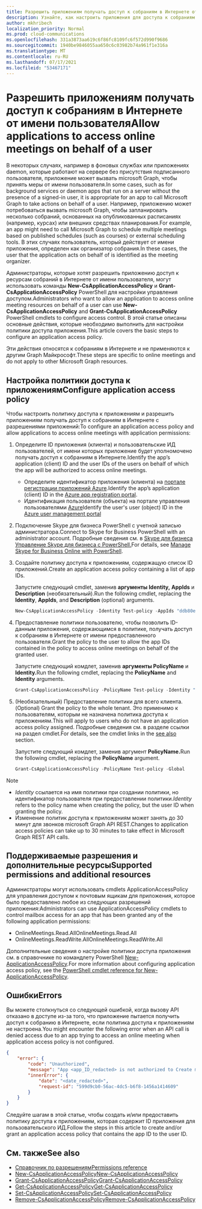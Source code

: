 ```yaml
---
title: Разрешить приложениям получать доступ к собраниям в Интернете от имени пользователя
description: Узнайте, как настроить приложения для доступа к собраниям в Интернете от имени пользователя.
author: mkhribech
localization_priority: Normal
ms.prod: cloud-communications
ms.openlocfilehash: 331a3873aa619c6f86fc8109fc6f572d990f9686
ms.sourcegitcommit: 1940be9846055aa650c6c03982b74a961f1e316a
ms.translationtype: MT
ms.contentlocale: ru-RU
ms.lasthandoff: 07/17/2021
ms.locfileid: "53467171"
---
```

# <a name="allow-applications-to-access-online-meetings-on-behalf-of-a-user"></a><span data-ttu-id="3ede0-103">Разрешить приложениям получать доступ к собраниям в Интернете от имени пользователя</span><span class="sxs-lookup"><span data-stu-id="3ede0-103">Allow applications to access online meetings on behalf of a user</span></span>

<span data-ttu-id="3ede0-104">В некоторых случаях, например в фоновых службах или приложениях daemon, которые работают на сервере без присутствия подписанного пользователя, приложение может вызвать microsoft Graph, чтобы принять меры от имени пользователя.</span><span class="sxs-lookup"><span data-stu-id="3ede0-104">In some cases, such as for background services or daemon apps that run on a server without the presence of a signed-in user, it is appropriate for an app to call Microsoft Graph to take actions on behalf of a user.</span></span> <span data-ttu-id="3ede0-105">Например, приложению может потребоваться вызвать microsoft Graph, чтобы запланировать несколько собраний, основанных на опубликованных расписаниях (например, курсах) или внешних средствах планирования.</span><span class="sxs-lookup"><span data-stu-id="3ede0-105">For example, an app might need to call Microsoft Graph to schedule multiple meetings based on published schedules (such as courses) or external scheduling tools.</span></span> <span data-ttu-id="3ede0-106">В этих случаях пользователь, который действует от имени приложения, определен как организатор собрания.</span><span class="sxs-lookup"><span data-stu-id="3ede0-106">In these cases, the user that the application acts on behalf of is identified as the meeting organizer.</span></span>

<span data-ttu-id="3ede0-107">Администраторы, которые хотят разрешить приложению доступ к ресурсам собраний в Интернете от имени пользователя, могут использовать команды **New-CsApplicationAccessPolicy** и **Grant-CsApplicationAccessPolicy** PowerShell для настройки управления доступом.</span><span class="sxs-lookup"><span data-stu-id="3ede0-107">Administrators who want to allow an application to access online meeting resources on behalf of a user can use **New-CsApplicationAccessPolicy** and **Grant-CsApplicationAccessPolicy** PowerShell cmdlets to configure access control.</span></span> <span data-ttu-id="3ede0-108">В этой статье описаны основные действия, которые необходимо выполнить для настройки политики доступа приложения.</span><span class="sxs-lookup"><span data-stu-id="3ede0-108">This article covers the basic steps to configure an application access policy.</span></span>

<span data-ttu-id="3ede0-109">Эти действия относятся к собраниям в Интернете и не применяются к другим Graph Майкрософт.</span><span class="sxs-lookup"><span data-stu-id="3ede0-109">These steps are specific to online meetings and do not apply to other Microsoft Graph resources.</span></span>

## <a name="configure-application-access-policy"></a><span data-ttu-id="3ede0-110">Настройка политики доступа к приложениям</span><span class="sxs-lookup"><span data-stu-id="3ede0-110">Configure application access policy</span></span>

<span data-ttu-id="3ede0-111">Чтобы настроить политику доступа к приложениям и разрешить приложениям получать доступ к собраниям в Интернете с разрешениями приложений:</span><span class="sxs-lookup"><span data-stu-id="3ede0-111">To configure an application access policy and allow applications to access online meetings with application permissions:</span></span>

1. <span data-ttu-id="3ede0-112">Определите ID приложения (клиента) и пользовательские ИД пользователей, от имени которых приложение будет уполномочено получать доступ к собраниям в Интернете.</span><span class="sxs-lookup"><span data-stu-id="3ede0-112">Identify the app’s application (client) ID and the user IDs of the users on behalf of which the app will be authorized to access online meetings.</span></span>

    - <span data-ttu-id="3ede0-113">Определите идентификатор приложения (клиента) на [портале регистрации приложений Azure](https://portal.azure.com/#blade/Microsoft_AAD_RegisteredApps/ApplicationsListBlade).</span><span class="sxs-lookup"><span data-stu-id="3ede0-113">Identify the app’s application (client) ID in the [Azure app registration portal](https://portal.azure.com/#blade/Microsoft_AAD_RegisteredApps/ApplicationsListBlade).</span></span>
    - <span data-ttu-id="3ede0-114">Идентификация пользователя (объекта) на портале управления пользователями [Azure](https://portal.azure.com/#blade/Microsoft_AAD_IAM/UsersManagementMenuBlade)</span><span class="sxs-lookup"><span data-stu-id="3ede0-114">Identify the user's user (object) ID in the [Azure user management portal](https://portal.azure.com/#blade/Microsoft_AAD_IAM/UsersManagementMenuBlade)</span></span>

2. <span data-ttu-id="3ede0-115">Подключение Skype для бизнеса PowerShell с учетной записью администратора.</span><span class="sxs-lookup"><span data-stu-id="3ede0-115">Connect to Skype for Business PowerShell with an administrator account.</span></span> <span data-ttu-id="3ede0-116">Подробные сведения см. в [Skype для бизнеса Управление Skype для бизнеса с PowerShell.](/microsoft-365/enterprise/manage-skype-for-business-online-with-microsoft-365-powershell)</span><span class="sxs-lookup"><span data-stu-id="3ede0-116">For details, see [Manage Skype for Business Online with PowerShell](/microsoft-365/enterprise/manage-skype-for-business-online-with-microsoft-365-powershell).</span></span>

3. <span data-ttu-id="3ede0-117">Создайте политику доступа к приложениям, содержащую список ID приложений.</span><span class="sxs-lookup"><span data-stu-id="3ede0-117">Create an application access policy containing a list of app IDs.</span></span>

    <span data-ttu-id="3ede0-118">Запустите следующий cmdlet, заменив **аргументы Identity,** **AppIds** и **Description** (необязательный).</span><span class="sxs-lookup"><span data-stu-id="3ede0-118">Run the following cmdlet, replacing the **Identity**, **AppIds**, and **Description** (optional) arguments.</span></span>

    ```powershell
    New-CsApplicationAccessPolicy -Identity Test-policy -AppIds "ddb80e06-92f3-4978-bc22-a0eee85e6a9e", "ccb80e06-92f3-4978-bc22-a0eee85e6a9e", "bbb80e06-92f3-4978-bc22-a0eee85e6a9e" -Description "description here"
    ```

4. <span data-ttu-id="3ede0-119">Предоставление политики пользователю, чтобы позволить ID-данным приложения, содержающимся в политике, получать доступ к собраниям в Интернете от имени предоставленного пользователя.</span><span class="sxs-lookup"><span data-stu-id="3ede0-119">Grant the policy to the user to allow the app IDs contained in the policy to access online meetings on behalf of the granted user.</span></span> 

   <span data-ttu-id="3ede0-120">Запустите следующий комдлет, заменив **аргументы PolicyName** и **Identity.**</span><span class="sxs-lookup"><span data-stu-id="3ede0-120">Run the following cmdlet, replacing the **PolicyName** and **Identity** arguments.</span></span>

   ```powershell
   Grant-CsApplicationAccessPolicy -PolicyName Test-policy -Identity "ddb80e06-92f3-4978-bc22-a0eee85e6a9e"
   ```
5. <span data-ttu-id="3ede0-121">(Необязательный) Предоставление политики для всего клиента.</span><span class="sxs-lookup"><span data-stu-id="3ede0-121">(Optional) Grant the policy to the whole tenant.</span></span> <span data-ttu-id="3ede0-122">Это применимо к пользователям, которым не назначена политика доступа к приложениям.</span><span class="sxs-lookup"><span data-stu-id="3ede0-122">This will apply to users who do not have an application access policy assigned.</span></span> <span data-ttu-id="3ede0-123">Подробные сведения см. в разделе [](#see-also) ссылки на раздел cmdlet.</span><span class="sxs-lookup"><span data-stu-id="3ede0-123">For details, see the cmdlet links in the [see also](#see-also) section.</span></span>

   <span data-ttu-id="3ede0-124">Запустите следующий комдлет, заменив аргумент **PolicyName.**</span><span class="sxs-lookup"><span data-stu-id="3ede0-124">Run the following cmdlet, replacing the **PolicyName** argument.</span></span>

   ```powershell
   Grant-CsApplicationAccessPolicy -PolicyName Test-policy -Global
   ```

> [!NOTE]
> - <span data-ttu-id="3ede0-125">_Identity_ ссылается на имя политики при создании политики, но идентификатор пользователя при предоставлении политики.</span><span class="sxs-lookup"><span data-stu-id="3ede0-125">_Identity_ refers to the policy name when creating the policy, but the user ID when granting the policy.</span></span>
> - <span data-ttu-id="3ede0-126">Изменение политик доступа к приложениям может занять до 30 минут для звонков microsoft Graph API REST.</span><span class="sxs-lookup"><span data-stu-id="3ede0-126">Changes to application access policies can take up to 30 minutes to take effect in Microsoft Graph REST API calls.</span></span>

## <a name="supported-permissions-and-additional-resources"></a><span data-ttu-id="3ede0-127">Поддерживаемые разрешения и дополнительные ресурсы</span><span class="sxs-lookup"><span data-stu-id="3ede0-127">Supported permissions and additional resources</span></span>

<span data-ttu-id="3ede0-128">Администраторы могут использовать cmdlets ApplicationAccessPolicy для управления доступом к почтовым ящикам для приложения, которое было предоставлено любое из следующих разрешений приложения:</span><span class="sxs-lookup"><span data-stu-id="3ede0-128">Administrators can use ApplicationAccessPolicy cmdlets to control mailbox access for an app that has been granted any of the following application permissions:</span></span>

- <span data-ttu-id="3ede0-129">OnlineMeetings.Read.All</span><span class="sxs-lookup"><span data-stu-id="3ede0-129">OnlineMeetings.Read.All</span></span>
- <span data-ttu-id="3ede0-130">OnlineMeetings.ReadWrite.All</span><span class="sxs-lookup"><span data-stu-id="3ede0-130">OnlineMeetings.ReadWrite.All</span></span>

<span data-ttu-id="3ede0-131">Дополнительные сведения о настройке политики доступа приложения см. в справочнике по командлету PowerShell [New-ApplicationAccessPolicy](/powershell/module/skype/new-csapplicationaccesspolicy).</span><span class="sxs-lookup"><span data-stu-id="3ede0-131">For more information about configuring application access policy, see the [PowerShell cmdlet reference for New-ApplicationAccessPolicy](/powershell/module/skype/new-csapplicationaccesspolicy).</span></span>

## <a name="errors"></a><span data-ttu-id="3ede0-132">Ошибки</span><span class="sxs-lookup"><span data-stu-id="3ede0-132">Errors</span></span>

<span data-ttu-id="3ede0-133">Вы можете столкнуться со следующей ошибкой, когда вызову API отказано в доступе из-за того, что приложение пытается получить доступ к собранию в Интернете, если политика доступа к приложениям не настроена.</span><span class="sxs-lookup"><span data-stu-id="3ede0-133">You might encounter the following error when an API call is denied access due to an app trying to access an online meeting when application access policy is not configured.</span></span>

```json
{
    "error": {
        "code": "Unauthorized",
        "message": "App <app_ID_redacted> is not authorized to Create meeting on behalf of user <user_ID_redacted>",
        "innerError": {
            "date": "<date_redacted>",
            "request-id": "599d9cb0-56ac-4dc5-b6f8-1456a1414609"
        }
    }
}
```

<span data-ttu-id="3ede0-134">Следуйте шагам в этой статье, чтобы создать и/или предоставить политику доступа к приложениям, которая содержит ID приложения для пользовательского ИД.</span><span class="sxs-lookup"><span data-stu-id="3ede0-134">Follow the steps in this article to create and/or grant an application access policy that contains the app ID to the user ID.</span></span>

## <a name="see-also"></a><span data-ttu-id="3ede0-135">См. также</span><span class="sxs-lookup"><span data-stu-id="3ede0-135">See also</span></span>

- [<span data-ttu-id="3ede0-136">Справочник по разрешениям</span><span class="sxs-lookup"><span data-stu-id="3ede0-136">Permissions reference</span></span>](permissions-reference.md)
- [<span data-ttu-id="3ede0-137">New-CsApplicationAccessPolicy</span><span class="sxs-lookup"><span data-stu-id="3ede0-137">New-CsApplicationAccessPolicy</span></span>](/powershell/module/skype/new-csapplicationaccesspolicy)
- [<span data-ttu-id="3ede0-138">Grant-CsApplicationAccessPolicy</span><span class="sxs-lookup"><span data-stu-id="3ede0-138">Grant-CsApplicationAccessPolicy</span></span>](/powershell/module/skype/grant-csapplicationaccesspolicy)
- [<span data-ttu-id="3ede0-139">Get-CsApplicationAccessPolicy</span><span class="sxs-lookup"><span data-stu-id="3ede0-139">Get-CsApplicationAccessPolicy</span></span>](/powershell/module/skype/get-csapplicationaccesspolicy)
- [<span data-ttu-id="3ede0-140">Set-CsApplicationAccessPolicy</span><span class="sxs-lookup"><span data-stu-id="3ede0-140">Set-CsApplicationAccessPolicy</span></span>](/powershell/module/skype/set-csapplicationaccesspolicy)
- [<span data-ttu-id="3ede0-141">Remove-CsApplicationAccessPolicy</span><span class="sxs-lookup"><span data-stu-id="3ede0-141">Remove-CsApplicationAccessPolicy</span></span>](/powershell/module/skype/remove-csapplicationaccesspolicy)
